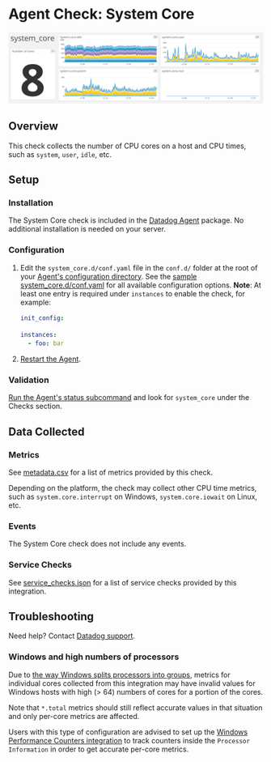 # Agent Check: System Core

![System Core][1]

## Overview

This check collects the number of CPU cores on a host and CPU times, such as `system`, `user`, `idle`, etc.

## Setup

### Installation

The System Core check is included in the [Datadog Agent][2] package. No additional installation is needed on your server.

### Configuration

1. Edit the `system_core.d/conf.yaml` file in the `conf.d/` folder at the root of your [Agent's configuration directory][3]. See the [sample system_core.d/conf.yaml][4] for all available configuration options. **Note**: At least one entry is required under `instances` to enable the check, for example:

   ```yaml
   init_config:

   instances:
     - foo: bar
   ```

2. [Restart the Agent][5].

### Validation

[Run the Agent's status subcommand][6] and look for `system_core` under the Checks section.

## Data Collected

### Metrics

See [metadata.csv][7] for a list of metrics provided by this check.

Depending on the platform, the check may collect other CPU time metrics, such as `system.core.interrupt` on Windows, `system.core.iowait` on Linux, etc.

### Events

The System Core check does not include any events.

### Service Checks

See [service_checks.json][8] for a list of service checks provided by this integration.

## Troubleshooting

Need help? Contact [Datadog support][9].

### Windows and high numbers of processors

Due to [the way Windows splits processors into groups][10], metrics
for individual cores collected from this integration may have invalid
values for Windows hosts with high (> 64) numbers of cores for a
portion of the cores.

Note that `*.total` metrics should still reflect accurate values in
that situation and only per-core metrics are affected.

Users with this type of configuration are advised to set up the
[Windows Performance Counters integration][11] to track counters
inside the `Processor Information` in order to get accurate per-core
metrics.

[1]: https://raw.githubusercontent.com/DataDog/integrations-core/master/system_core/images/syscoredash.png
[2]: https://app.datadoghq.com/account/settings#agent
[3]: https://docs.datadoghq.com/agent/guide/agent-configuration-files/#agent-configuration-directory
[4]: https://github.com/DataDog/integrations-core/blob/master/system_core/datadog_checks/system_core/data/conf.yaml.example
[5]: https://docs.datadoghq.com/agent/guide/agent-commands/#start-stop-and-restart-the-agent
[6]: https://docs.datadoghq.com/agent/guide/agent-commands/#agent-status-and-information
[7]: https://github.com/DataDog/integrations-core/blob/master/system_core/metadata.csv
[8]: https://github.com/DataDog/integrations-core/blob/master/system_core/assets/service_checks.json
[9]: https://docs.datadoghq.com/help/
[10]: https://docs.microsoft.com/en-us/windows/win32/procthread/processor-groups
[11]: https://docs.datadoghq.com/integrations/windows_performance_counters/
